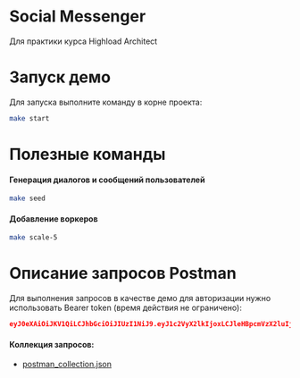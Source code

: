 # Social Messenger
Для практики курса Highload Architect

# Запуск демо

Для запуска выполните команду в корне проекта:

```bash
make start
```

# Полезные команды

#### Генерация диалогов и сообщений пользователей

```bash
make seed
```

#### Добавление воркеров

```bash
make scale-5
```

# Описание запросов Postman

Для выполнения запросов в качестве демо для авторизации нужно использовать Bearer token (время действия не ограничено):

```json
eyJ0eXAiOiJKV1QiLCJhbGciOiJIUzI1NiJ9.eyJ1c2VyX2lkIjoxLCJleHBpcmVzX2luIjoxNzMwNDEzMzkzfQ.M23jNp63D29UkKGH6YBRSdSFMxmnR45OveERXWULxuM
```

#### Коллекция запросов:

 * [postman_collection.json](postman_collection.json)

